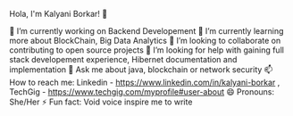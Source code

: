 Hola, I'm Kalyani Borkar! 👋

🔭 I’m currently working on Backend Developement
🌱 I’m currently learning more about BlockChain, Big Data Analytics
👯 I’m looking to collaborate on contributing to open source projects
🤔 I’m looking for help with gaining full stack developement experience, Hibernet documentation and implementation
💬 Ask me about java, blockchain or network security
📫 How to reach me: Linkedin - https://www.linkedin.com/in/kalyani-borkar  , TechGig - https://www.techgig.com/myprofile#user-about 
😄 Pronouns: She/Her
⚡ Fun fact: Void voice inspire me to write
